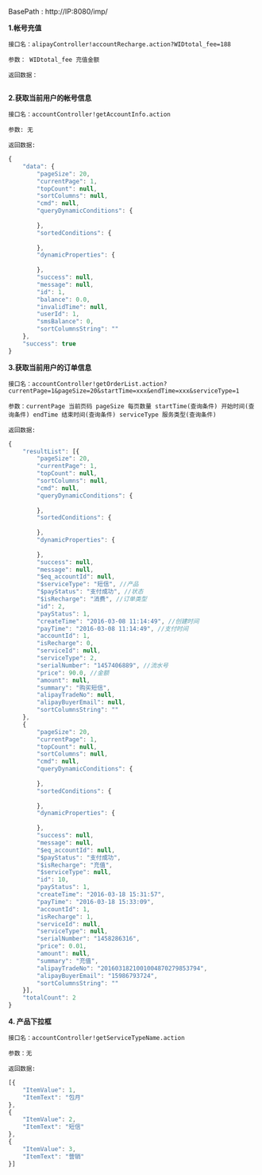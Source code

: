 

BasePath : http://IP:8080/imp/

**1.帐号充值**

`接口名：alipayController!accountRecharge.action?WIDtotal_fee=188`

`参数： WIDtotal_fee 充值金额`

`返回数据：`
```javascript

```
**2.获取当前用户的帐号信息**

`接口名：accountController!getAccountInfo.action`

`参数: 无`

`返回数据:`

```javascript
{
	"data": {
		"pageSize": 20,
		"currentPage": 1,
		"topCount": null,
		"sortColumns": null,
		"cmd": null,
		"queryDynamicConditions": {
			
		},
		"sortedConditions": {
			
		},
		"dynamicProperties": {
			
		},
		"success": null,
		"message": null,
		"id": 1,
		"balance": 0.0,
		"invalidTime": null,
		"userId": 1,
		"smsBalance": 0,
		"sortColumnsString": ""
	},
	"success": true
}
```

**3.获取当前用户的订单信息**

`接口名：accountController!getOrderList.action?currentPage=1&pageSize=20&startTime=xxx&endTime=xxx&serviceType=1`

`参数：currentPage 当前页码 pageSize 每页数量 startTime(查询条件) 开始时间(查询条件) endTime 结束时间(查询条件) serviceType 服务类型(查询条件)`

`返回数据:`

```javascript
{
	"resultList": [{
		"pageSize": 20,
		"currentPage": 1,
		"topCount": null,
		"sortColumns": null,
		"cmd": null,
		"queryDynamicConditions": {
			
		},
		"sortedConditions": {
			
		},
		"dynamicProperties": {
			
		},
		"success": null,
		"message": null,
		"$eq_accountId": null,
		"$serviceType": "短信", //产品
		"$payStatus": "支付成功", //状态
		"$isRecharge": "消费", //订单类型
		"id": 2,
		"payStatus": 1,
		"createTime": "2016-03-08 11:14:49", //创建时间
		"payTime": "2016-03-08 11:14:49", //支付时间
		"accountId": 1,
		"isRecharge": 0,
		"serviceId": null,
		"serviceType": 2,
		"serialNumber": "1457406889", //流水号
		"price": 90.0, //金额
		"amount": null,
		"summary": "购买短信",
		"alipayTradeNo": null,
		"alipayBuyerEmail": null,
		"sortColumnsString": ""
	},
	{
		"pageSize": 20,
		"currentPage": 1,
		"topCount": null,
		"sortColumns": null,
		"cmd": null,
		"queryDynamicConditions": {
			
		},
		"sortedConditions": {
			
		},
		"dynamicProperties": {
			
		},
		"success": null,
		"message": null,
		"$eq_accountId": null,
		"$payStatus": "支付成功",
		"$isRecharge": "充值",
		"$serviceType": null,
		"id": 10,
		"payStatus": 1,
		"createTime": "2016-03-18 15:31:57",
		"payTime": "2016-03-18 15:33:09",
		"accountId": 1,
		"isRecharge": 1,
		"serviceId": null,
		"serviceType": null,
		"serialNumber": "1458286316",
		"price": 0.01,
		"amount": null,
		"summary": "充值",
		"alipayTradeNo": "2016031821001004870279853794",
		"alipayBuyerEmail": "15986793724",
		"sortColumnsString": ""
	}],
	"totalCount": 2
}
```


**4. 产品下拉框**

`接口名：accountController!getServiceTypeName.action`

`参数：无`

`返回数据:`

```javascript
[{
	"ItemValue": 1,
	"ItemText": "包月"
},
{
	"ItemValue": 2,
	"ItemText": "短信"
},
{
	"ItemValue": 3,
	"ItemText": "营销"
}]
```
